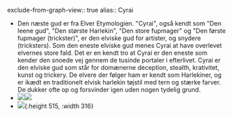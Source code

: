 exclude-from-graph-view:: true
alias:: Cyrai

- Den næste gud er fra Elver Etymologien. "Cyrai", også kendt som "Den leene gud", "Den største Harlekin", "Den store fupmager" og "Den første fupmager (trickster)", er den elviske gud for artister, og snydere (tricksters). Som den eneste elviske gud menes Cyrai at have overlevet elvernes store fald. Det er en kendt tro at Cyrai er den eneste som kender den snoede vej gennem de tusinde portaler i efterlivet. Cyrai er den elviske gud som står for domænerne deception, stealth, krativitet, kunst og trickery. De elvere der følger ham er kendt som Harlekiner, og er ikædt en traditionelt elvisk harlekin tøjstil med tern og stærke farver. De dukker ofte op og forsvinder igen uden nogen tydelig grund.
- ![](https://imgur.com/99dee153-c234-4568-8af2-c2a113b426e6)![](https://i.imgur.com/ebs9cJQ.png)
- ![](https://i.imgur.com/CA0Nq43.jpg){:height 515, :width 316}